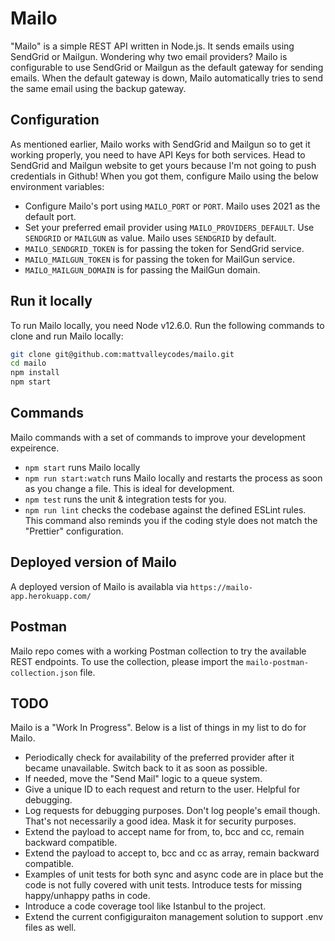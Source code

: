 # Mailo

"Mailo" is a simple REST API written in Node.js. It sends emails using SendGrid or Mailgun. Wondering why two email providers? Mailo is configurable to use SendGrid or Mailgun as the default gateway for sending emails. When the default gateway is down, Mailo automatically tries to send the same email using the backup gateway.



## Configuration

As mentioned earlier, Mailo works with SendGrid and Mailgun so to get it working properly, you need to have API Keys for both services. Head to SendGrid and Mailgun website to get yours because I'm not going to push credentials in Github! When you got them, configure Mailo using the below environment variables:

* Configure Mailo's port using `MAILO_PORT` or `PORT`. Mailo uses 2021 as the default port.
* Set your preferred email provider using `MAILO_PROVIDERS_DEFAULT`. Use `SENDGRID` or `MAILGUN` as value. Mailo uses `SENDGRID` by default.
* `MAILO_SENDGRID_TOKEN` is for passing the token for SendGrid service.
* `MAILO_MAILGUN_TOKEN` is for passing the token for MailGun service.
* `MAILO_MAILGUN_DOMAIN` is for passing the MailGun domain.



## Run it locally

To run Mailo locally, you need Node v12.6.0. Run the following commands to clone and run Mailo locally:

```bash
git clone git@github.com:mattvalleycodes/mailo.git
cd mailo
npm install
npm start
```



## Commands

Mailo commands with a set of commands to improve your development expeirence.

* `npm start` runs Mailo locally
* `npm run start:watch` runs Mailo locally and restarts the process as soon as you change a file. This is ideal for development.
* `npm test` runs the unit & integration tests for you.
* `npm run lint` checks the codebase against the defined ESLint rules. This command also reminds you if the coding style does not match the "Prettier" configuration.



## Deployed version of Mailo
A deployed version of Mailo is availabla via `https://mailo-app.herokuapp.com/`

## Postman

Mailo repo comes with a working Postman collection to try the available REST endpoints. To use the collection, please import the `mailo-postman-collection.json` file.



## TODO

Mailo is a "Work In Progress". Below is a list of things in my list to do for Mailo.

* Periodically check for availability of the preferred provider after it became unavailable. Switch back to it as soon as possible.
* If needed, move the "Send Mail" logic to a queue system.
* Give a unique ID to each request and return to the user. Helpful for debugging.
* Log requests for debugging purposes. Don't log people's email though. That's not necessarily a good idea. Mask it for security purposes.
*  Extend the payload to accept name for from, to, bcc and cc, remain backward compatible.
* Extend the payload to accept to, bcc and cc as array, remain backward compatible.
* Examples of unit tests for both sync and async code are in place but the code is not fully covered with unit tests. Introduce tests for missing happy/unhappy paths in code.
* Introduce a code coverage tool like Istanbul to the project.
* Extend the current configiguraiton management solution to support .env files as well.
